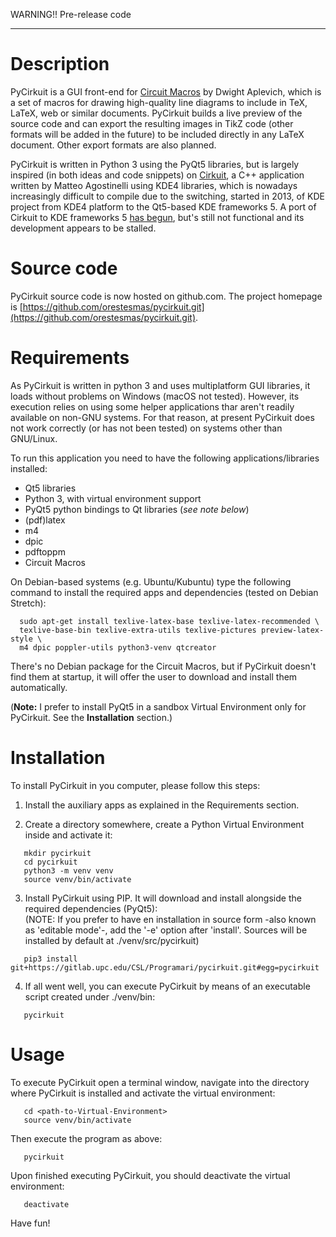 WARNING!!  Pre-release code
* * *


# Description #

PyCirkuit is a GUI front-end for [Circuit Macros] by Dwight Aplevich, which is a set of macros for drawing high-quality line diagrams to include in TeX, LaTeX, web or similar documents. PyCirkuit builds a live preview of the source code and can export the resulting images in TikZ code (other formats will be added in the future) to be included directly in any LaTeX document. Other export formats are also planned.

PyCirkuit is written in Python 3 using the PyQt5 libraries, but is largely inspired (in both ideas and code snippets) on [Cirkuit], a C++ application written by Matteo Agostinelli using KDE4 libraries, which is nowadays increasingly difficult to compile due to the switching, started in 2013, of KDE project from KDE4 platform to the Qt5-based KDE frameworks 5. A port of Cirkuit to KDE frameworks 5 [has begun], but's still not functional and its development appears to be stalled.

[Circuit Macros]: <https://ece.uwaterloo.ca/~aplevich/Circuit_macros/>
(M4 Macros for diagram and circuit drawing)

[Cirkuit]: <https://wwwu.uni-klu.ac.at/magostin/cirkuit.html>
(Cirkuit)

[has begun]: <https://cgit.kde.org/cirkuit.git/>


# Source code #

PyCirkuit source code is now hosted on github.com. The project homepage is [https://github.com/orestesmas/pycirkuit.git](https://github.com/orestesmas/pycirkuit.git).


# Requirements #

As PyCirkuit is written in python 3 and uses multiplatform GUI libraries, it loads without problems on Windows (macOS not tested). However, its execution relies on using some helper applications thar aren't readily available on non-GNU systems. For that reason, at present PyCirkuit does not work correctly (or has not been tested) on systems other than GNU/Linux.

To run this application you need to have the following applications/libraries installed:

  * Qt5 libraries
  * Python 3, with virtual environment support
  * PyQt5 python bindings to Qt libraries (*see note below*)
  * (pdf)latex
  * m4
  * dpic
  * pdftoppm
  * Circuit Macros

On Debian-based systems (e.g. Ubuntu/Kubuntu) type the following command to install the required apps and dependencies (tested on Debian Stretch):

```shell
  sudo apt-get install texlive-latex-base texlive-latex-recommended \
  texlive-base-bin texlive-extra-utils texlive-pictures preview-latex-style \
  m4 dpic poppler-utils python3-venv qtcreator
```

There's no Debian package for the Circuit Macros, but if PyCirkuit doesn't find them at startup, it will offer the user to download and install them automatically.

(**Note:** I prefer to install PyQt5 in a sandbox Virtual Environment only for PyCirkuit. See the **Installation** section.)


# Installation #

To install PyCirkuit in you computer, please follow this steps:

  1. Install the auxiliary apps as explained in the Requirements section.

  2. Create a directory somewhere, create a Python Virtual Environment inside and activate it:
  
```shell
   mkdir pycirkuit
   cd pycirkuit
   python3 -m venv venv
   source venv/bin/activate
```

  3. Install PyCirkuit using PIP. It will download and install alongside the required dependencies (PyQt5):\
    (NOTE: If you prefer to have en installation in source form -also known as 'editable mode'-,  add the '-e' option after 'install'. Sources will be installed by default at ./venv/src/pycirkuit)

```shell
   pip3 install git+https://gitlab.upc.edu/CSL/Programari/pycirkuit.git#egg=pycirkuit
```

  4. If all went well, you can execute PyCirkuit by means of an executable script created under ./venv/bin:

```shell
   pycirkuit
```


# Usage #

To execute PyCirkuit open a terminal window, navigate into the directory where PyCirkuit is installed and activate the virtual environment:

```shell
   cd <path-to-Virtual-Environment>
   source venv/bin/activate
```

Then execute the program as above:

```shell
   pycirkuit
```

Upon finished executing PyCirkuit, you should deactivate the virtual environment:

```shell
   deactivate
```

Have fun!
